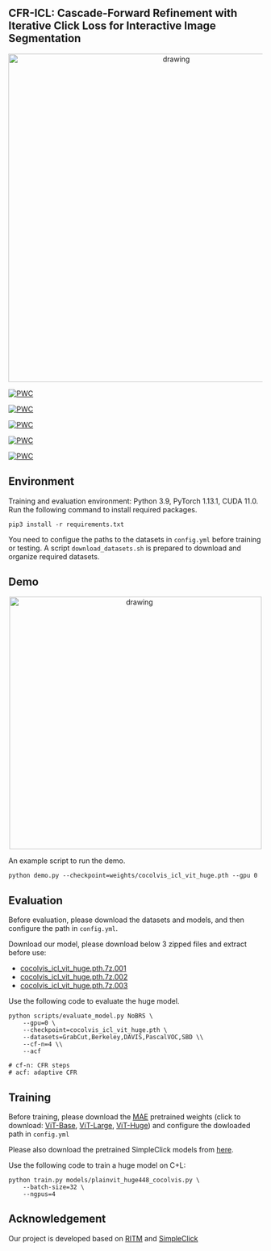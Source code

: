 ## CFR-ICL: Cascade-Forward Refinement with Iterative Click Loss for Interactive Image Segmentation

<p align="center">
  <img src="./assets/img/flowchart.png" alt="drawing", width="650"/>
</p>

[![PWC](https://img.shields.io/endpoint.svg?url=https://paperswithcode.com/badge/cfr-icl-cascade-forward-refinement-with/interactive-segmentation-on-berkeley)](https://paperswithcode.com/sota/interactive-segmentation-on-berkeley?p=cfr-icl-cascade-forward-refinement-with)

[![PWC](https://img.shields.io/endpoint.svg?url=https://paperswithcode.com/badge/cfr-icl-cascade-forward-refinement-with/interactive-segmentation-on-davis)](https://paperswithcode.com/sota/interactive-segmentation-on-davis?p=cfr-icl-cascade-forward-refinement-with)

[![PWC](https://img.shields.io/endpoint.svg?url=https://paperswithcode.com/badge/cfr-icl-cascade-forward-refinement-with/interactive-segmentation-on-pascal-voc)](https://paperswithcode.com/sota/interactive-segmentation-on-pascal-voc?p=cfr-icl-cascade-forward-refinement-with)

[![PWC](https://img.shields.io/endpoint.svg?url=https://paperswithcode.com/badge/cfr-icl-cascade-forward-refinement-with/interactive-segmentation-on-sbd)](https://paperswithcode.com/sota/interactive-segmentation-on-sbd?p=cfr-icl-cascade-forward-refinement-with)

[![PWC](https://img.shields.io/endpoint.svg?url=https://paperswithcode.com/badge/cfr-icl-cascade-forward-refinement-with/interactive-segmentation-on-grabcut)](https://paperswithcode.com/sota/interactive-segmentation-on-grabcut?p=cfr-icl-cascade-forward-refinement-with)

## Environment
Training and evaluation environment: Python 3.9, PyTorch 1.13.1, CUDA 11.0. Run the following command to install required packages.
```
pip3 install -r requirements.txt
```

You need to configue the paths to the datasets in `config.yml` before training or testing. A script `download_datasets.sh` is prepared to download and organize required datasets.

## Demo
<p align="center">
  <img src="./assets/img/demo1.gif" alt="drawing", width="500"/>
</p>

An example script to run the demo. 
```
python demo.py --checkpoint=weights/cocolvis_icl_vit_huge.pth --gpu 0
```

## Evaluation

Before evaluation, please download the datasets and models, and then configure the path in `config.yml`.

Download our model, please download below 3 zipped files and extract before use:

- [cocolvis_icl_vit_huge.pth.7z.001](https://github.com/TitorX/CFR-ICL-Interactive-Segmentation/releases/download/v1.0/cocolvis_icl_vit_huge.pth.7z.001)
- [cocolvis_icl_vit_huge.pth.7z.002](https://github.com/TitorX/CFR-ICL-Interactive-Segmentation/releases/download/v1.0/cocolvis_icl_vit_huge.pth.7z.002)
- [cocolvis_icl_vit_huge.pth.7z.003](https://github.com/TitorX/CFR-ICL-Interactive-Segmentation/releases/download/v1.0/cocolvis_icl_vit_huge.pth.7z.003)




Use the following code to evaluate the huge model.

```
python scripts/evaluate_model.py NoBRS \
    --gpu=0 \
    --checkpoint=cocolvis_icl_vit_huge.pth \
    --datasets=GrabCut,Berkeley,DAVIS,PascalVOC,SBD \\
    --cf-n=4 \\
    --acf

# cf-n: CFR steps
# acf: adaptive CFR
```

## Training

Before training, please download the [MAE](https://github.com/facebookresearch/mae) pretrained weights (click to download: [ViT-Base](https://dl.fbaipublicfiles.com/mae/pretrain/mae_pretrain_vit_base.pth), [ViT-Large](https://dl.fbaipublicfiles.com/mae/pretrain/mae_pretrain_vit_large.pth), [ViT-Huge](https://dl.fbaipublicfiles.com/mae/pretrain/mae_pretrain_vit_huge.pth)) and configure the dowloaded path in `config.yml`

Please also download the pretrained SimpleClick models from [here](https://github.com/uncbiag/SimpleClick).

Use the following code to train a huge model on C+L: 
```
python train.py models/plainvit_huge448_cocolvis.py \
    --batch-size=32 \
    --ngpus=4
```

## Acknowledgement
Our project is developed based on [RITM](https://github.com/SamsungLabs/ritm_interactive_segmentation) and [SimpleClick](https://github.com/uncbiag/SimpleClick)
